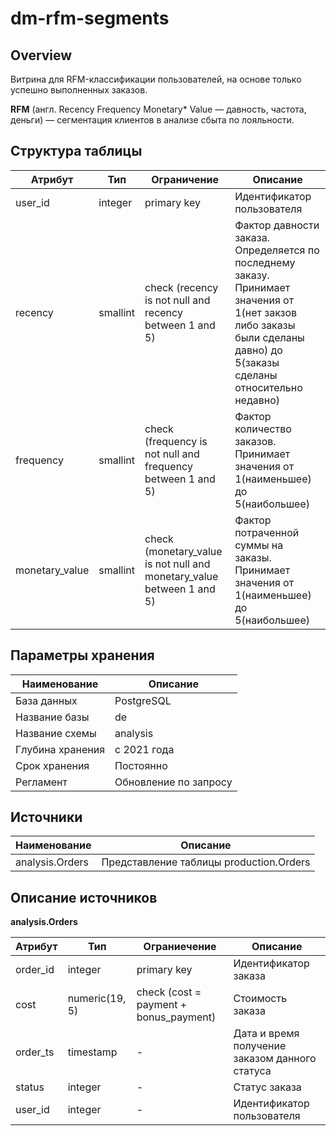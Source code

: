 # **dm-rfm-segments**

## Overview

Витрина для RFM-классификации пользователей, на основе только успешно выполненных заказов.

**RFM** (англ. Recency Frequency Monetary* Value — давность, частота, деньги) — сегментация клиентов в анализе сбыта по лояльности.

## Структура таблицы

Атрибут|Тип|Ограничение|Описание
---|---|---|---
user_id|integer|primary key|Идентификатор пользователя 
recency|smallint|check (recency is not null and recency between 1 and 5)|Фактор давности заказа. Определяется по последнему заказу. Принимает значения от 1(нет закзов либо заказы были сделаны давно) до 5(заказы сделаны относительно недавно)
frequency|smallint|check (frequency is not null and frequency  between 1 and 5)|Фактор количество заказов. Принимает значения от 1(наименьшее) до 5(наибольшее)
monetary_value|smallint|check (monetary_value is not null and monetary_value between 1 and 5)|Фактор потраченной суммы на заказы. Принимает значения от 1(наименьшее) до 5(наибольшее)

## Параметры хранения

Наименование|Описание
---|---
База данных|PostgreSQL
Название базы|de
Название схемы|analysis
Глубина хранения|с 2021 года
Срок хранения|Постоянно
Регламент|Обновление по запросу

## Источники

Наименование|Описание
---|---
analysis.Orders|Представление таблицы production.Orders

## Описание источников

**analysis.Orders**

Атрибут|Тип|Ограниечение|Описание
---|---|---|---
order_id|integer|primary key|Идентификатор заказа
cost|numeric(19, 5)|check (cost = payment + bonus_payment)|Стоимость заказа
order_ts|timestamp|-|Дата и время получение заказом данного статуса
status|integer|-|Статус заказа
user_id|integer|-|Идентификатор пользователя


